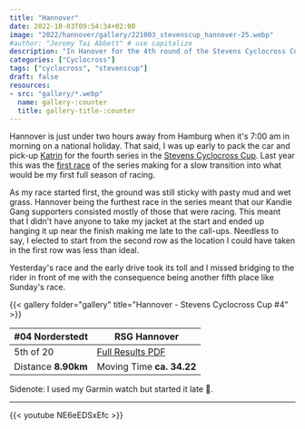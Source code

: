 ```yaml
---
title: "Hannover"
date: 2022-10-03T09:54:34+02:00
image: "2022/hannover/gallery/221003_stevenscup_hannover-25.webp"
#author: "Jeremy Tai Abbett" # use capitalize
description: "In Hanover for the 4th round of the Stevens Cyclocross Cup"
categories: ["Cyclocross"]
tags: ["cyclocross", "stevenscup"]
draft: false
resources: 
- src: "gallery/*.webp"
  name: gallery-:counter
  title: gallery-title-:counter
---
```

Hannover is just under two hours away from Hamburg when it's 7:00 am in morning on a national holiday. That said, I was up early to pack the car and pick-up [Katrin](https://www.instagram.com/clara_bow/) for the fourth series in the [Stevens Cyclocross Cup](https://my.raceresult.com/groups/5068/). Last year this was the [first race](https://offtheback.in/2021/hannover/) of the series making for a slow transition into what would be my first full season of racing.

As my race started first, the ground was still sticky with pasty mud and wet grass. Hannover being the furthest race in the series meant that our Kandie Gang supporters consisted mostly of those that were racing. This meant that I didn't have anyone to take my jacket at the start and ended up hanging it up near the finish making me late to the call-ups. Needless to say, I elected to start from the second row as the location I could have taken in the first row was less than ideal.

Yesterday's race and the early drive took its toll and I missed bridging to the rider in front of me with the consequence being another fifth place like Sunday's race.

{{< gallery folder="gallery" title="Hannover - Stevens Cyclocross Cup #4" >}}

| #04 Norderstedt | RSG Hannover |
| ----------- | ----------- |
| 5th of 20 | [Full Results PDF](20221003_04_hannover_te.pdf) |
| Distance **8.90km** | Moving Time **ca. 34.22** |

Sidenote: I used my Garmin watch but started it late 🤷.

---

{{< youtube NE6eEDSxEfc >}}
